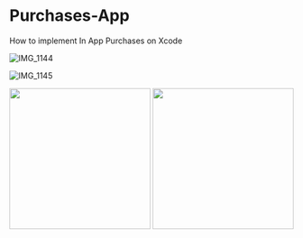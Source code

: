 # Purchases-App
How to implement In App Purchases on Xcode

![IMG_1144](https://user-images.githubusercontent.com/46055179/59920811-cf659380-943c-11e9-9967-60d3cfdb2683.PNG)

![IMG_1145](https://user-images.githubusercontent.com/46055179/59920796-beb51d80-943c-11e9-8eea-df1c98cb5d78.PNG)



<p align="left">
<img src="https://user-images.githubusercontent.com/46055179/59920811-cf659380-943c-11e9-9967-60d3cfdb2683.PNG" width="250">
<img src="https://user-images.githubusercontent.com/46055179/59920796-beb51d80-943c-11e9-8eea-df1c98cb5d78.PNG" width="250">
</p>
